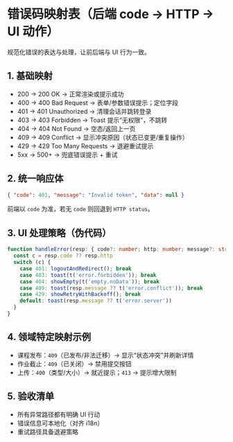 # 错误码映射表（后端 code → HTTP → UI 动作）

规范化错误的表达与处理，让前后端与 UI 行为一致。

## 1. 基础映射
- 200 → 200 OK → 正常渲染或提示成功
- 400 → 400 Bad Request → 表单/参数错误提示；定位字段
- 401 → 401 Unauthorized → 清理会话并跳转登录
- 403 → 403 Forbidden → Toast 提示“无权限”，不跳转
- 404 → 404 Not Found → 空态/返回上一页
- 409 → 409 Conflict → 显示冲突原因（状态已变更/重复操作）
- 429 → 429 Too Many Requests → 退避重试提示
- 5xx → 500+ → 兜底错误提示 + 重试

## 2. 统一响应体
```json
{ "code": 401, "message": "Invalid token", "data": null }
```
前端以 `code` 为准，若无 `code` 则回退到 `HTTP status`。

## 3. UI 处理策略（伪代码）
```ts
function handleError(resp: { code?: number; http: number; message?: string }) {
  const c = resp.code ?? resp.http
  switch (c) {
    case 401: logoutAndRedirect(); break
    case 403: toast(t('error.forbidden')); break
    case 404: showEmpty(t('empty.noData')); break
    case 409: toast(resp.message ?? t('error.conflict')); break
    case 429: showRetryWithBackoff(); break
    default: toast(resp.message ?? t('error.server'))
  }
}
```

## 4. 领域特定映射示例
- 课程发布：`409`（已发布/非法迁移）→ 显示“状态冲突”并刷新详情
- 作业截止：`409`（已关闭）→ 禁用提交按钮
- 上传：`400`（类型/大小）→ 就近提示；`413` → 提示增大限制

## 5. 验收清单
- 所有异常路径都有明确 UI 行动
- 错误信息可本地化（对齐 i18n）
- 重试路径具备退避策略
